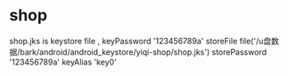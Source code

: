 # shop


shop.jks is keystore file ,
     keyPassword '123456789a'
            storeFile file('/u盘数据/bark/android/android_keystore/yiqi-shop/shop.jks')
            storePassword '123456789a'
            keyAlias 'key0'